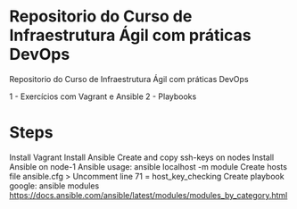 # Repositorio do Curso de Infraestrutura Ágil com práticas DevOps
Repositorio do Curso de Infraestrutura Ágil com práticas DevOps

1 - Exercícios com Vagrant e Ansible
2 - Playbooks

# Steps
Install Vagrant
Install Ansible
Create and copy ssh-keys on nodes
Install Ansible on node-1
Ansible usage:
  ansible localhost -m module
Create hosts file
ansible.cfg > Uncomment line 71 = host_key_checking
Create playbook
  google: ansible modules
    https://docs.ansible.com/ansible/latest/modules/modules_by_category.html
    
